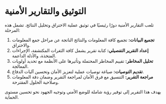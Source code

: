 # التوثيق والتقارير الأمنية

تلعب التقارير الأمنية دورًا رئيسيًا في توثيق عملية الاختراق وتحليل النتائج. تشمل هذه المرحلة:

1. **تجميع البيانات:** تجميع كافة المعلومات والنتائج الناتجة عن مراحل جمع المعلومات والاختراق.
2. **إعداد التقرير التفصيلي:** كتابة تقرير يشمل كافة الثغرات المكتشفة، الإجراءات المتخذة، والأدلة الداعمة.
3. **تحليل المخاطر:** تقييم المخاطر المحتملة وتأثيرها على الأنظمة مع تحديد أولويات المعالجة.
4. **تقديم التوصيات:** صياغة توصيات عملية لتعزيز الأمان وتحسين آليات الدفاع.
5. **مراجعة التقرير:** التنسيق مع فرق الأمان لمراجعة التقرير وضمان دقة المعلومات وصلاحية الحلول المقترحة.

يهدف هذا التقرير إلى توفير رؤية شاملة للوضع الأمني وتوجيه الجهود نحو تحسين مستوى الحماية.